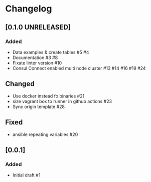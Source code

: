 # Changelog

## [0.1.0 UNRELEASED]

### Added

- Data examples & create tables #5 #4
- Documentation #3 #8
- Fixate linter version #10
- Consul Connect enabled multi node cluster #13 #14 #16 #19 #24

## Changed

- Use docker instead fo binaries #21
- size vagrant box to runner in github actions #23
- Sync origin template #28

## Fixed

- ansible repeating variables #20

## [0.0.1]

### Added

- Initial draft #1